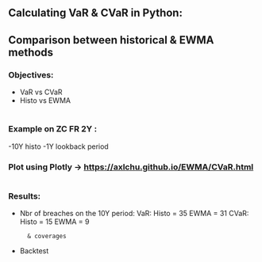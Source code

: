 ## Calculating VaR & CVaR in Python: 
## Comparison between historical & EWMA methods

### Objectives:
- VaR vs CVaR
- Histo vs EWMA

#
### Example on ZC FR 2Y : 
-10Y histo
-1Y lookback period

### Plot using Plotly -> https://axlchu.github.io/EWMA/CVaR.html

#
### Results:
- Nbr of breaches on the 10Y period:
        VaR:
          Histo = 35
          EWMA = 31
        CVaR:
          Histo = 15
          EWMA = 9
          
        & coverages


- Backtest
